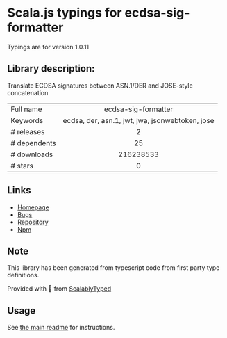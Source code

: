 
# Scala.js typings for ecdsa-sig-formatter

Typings are for version 1.0.11

## Library description:
Translate ECDSA signatures between ASN.1/DER and JOSE-style concatenation

|                    |                 |
| ------------------ | :-------------: |
| Full name          | ecdsa-sig-formatter |
| Keywords           | ecdsa, der, asn.1, jwt, jwa, jsonwebtoken, jose |
| # releases         | 2 |
| # dependents       | 25 |
| # downloads        | 216238533 |
| # stars            | 0 |

## Links
- [Homepage](https://github.com/Brightspace/node-ecdsa-sig-formatter#readme)
- [Bugs](https://github.com/Brightspace/node-ecdsa-sig-formatter/issues)
- [Repository](https://github.com/Brightspace/node-ecdsa-sig-formatter)
- [Npm](https://www.npmjs.com/package/ecdsa-sig-formatter)
    


## Note
This library has been generated from typescript code from first party type definitions.

Provided with :purple_heart: from [ScalablyTyped](https://github.com/oyvindberg/ScalablyTyped)

## Usage
See [the main readme](../../readme.md) for instructions.


